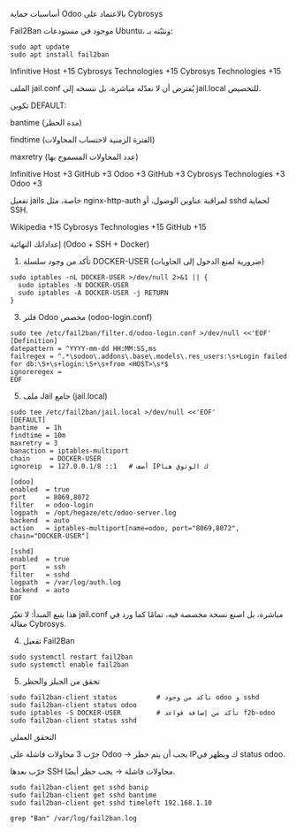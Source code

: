 أساسيات حماية Odoo بالاعتماد على Cybrosys

Fail2Ban موجود في مستودعات Ubuntu، ونثبّته بـ:
```
sudo apt update
sudo apt install fail2ban
```

Infinitive Host
+15
Cybrosys Technologies
+15
Cybrosys Technologies
+15

الملف jail.conf يُفترض أن لا نعدّله مباشرة، بل ننسخه إلى jail.local للتخصيص.

تكوين DEFAULT:

bantime (مدة الحظر)

findtime (الفترة الزمنية لاحتساب المحاولات)

maxretry (عدد المحاولات المسموح بها)

Infinitive Host
+3
GitHub
+3
Odoo
+3
GitHub
+3
Cybrosys Technologies
+3
Odoo
+3

تفعيل jails خاصة، مثل nginx-http-auth لمراقبة عناوين الوصول، أو sshd لحماية SSH.

Wikipedia
+15
Cybrosys Technologies
+15
GitHub
+15

إعداداتك النهائية (Odoo + SSH + Docker)
1) تأكد من وجود سلسلة DOCKER-USER (ضرورية لمنع الدخول إلى الحاويات)
```
sudo iptables -nL DOCKER-USER >/dev/null 2>&1 || {
  sudo iptables -N DOCKER-USER
  sudo iptables -A DOCKER-USER -j RETURN
}

```
3) فلتر Odoo مخصص (odoo-login.conf)
```
sudo tee /etc/fail2ban/filter.d/odoo-login.conf >/dev/null <<'EOF'
[Definition]
datepattern = ^YYYY-mm-dd HH:MM:SS,ms
failregex = ^.*\sodoo\.addons\.base\.models\.res_users:\s+Login failed for db:\S+\s+login:\S+\s+from <HOST>\s*$
ignoreregex =
EOF
```
5) ملف Jail جامع (jail.local)
```
sudo tee /etc/fail2ban/jail.local >/dev/null <<'EOF'
[DEFAULT]
bantime  = 1h
findtime = 10m
maxretry = 3
banaction = iptables-multiport
chain     = DOCKER-USER
ignoreip  = 127.0.0.1/8 ::1   # أضف IPك الوثوق هنا

[odoo]
enabled  = true
port     = 8069,8072
filter   = odoo-login
logpath  = /opt/hegaze/etc/odoo-server.log
backend  = auto
action   = iptables-multiport[name=odoo, port="8069,8072", chain="DOCKER-USER"]

[sshd]
enabled  = true
port     = ssh
filter   = sshd
logpath  = /var/log/auth.log
backend  = auto
EOF
```


هذا يتبع المبدأ: لا تغيّر jail.conf مباشرة، بل اصنع نسخة مخصصة فيه، تمامًا كما ورد في مقالة Cybrosys.

4) تفعيل Fail2Ban
```
sudo systemctl restart fail2ban
sudo systemctl enable fail2ban
```

5) تحقق من الجيلز والحظر
```
sudo fail2ban-client status          # تأكد من وجود odoo و sshd
sudo fail2ban-client status odoo
sudo iptables -S DOCKER-USER         # تأكد من إضافة قواعد f2b-odoo
sudo fail2ban-client status sshd
```
التحقق العملي

جرّب 3 محاولات فاشلة على Odoo → يجب أن يتم حظر IPك ويظهر في status odoo.

جرّب بعدها SSH محاولات فاشلة → يجب حظر أيضًا.


```
sudo fail2ban-client get sshd banip
sudo fail2ban-client get sshd bantime
sudo fail2ban-client get sshd timeleft 192.168.1.10
```

```
grep "Ban" /var/log/fail2ban.log
```

